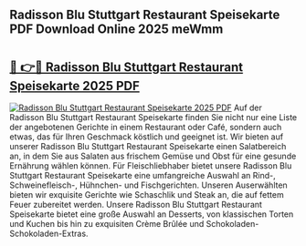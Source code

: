## Radisson Blu Stuttgart Restaurant Speisekarte PDF Download Online 2025 meWmm

# <h2><a href="http://gc77qa.nevu.top/?p=Radisson+Blu+Stuttgart+Restaurant+Speisekarte">🔗 👉🔴 Radisson Blu Stuttgart Restaurant Speisekarte 2025 PDF</a></h2>

[![Radisson Blu Stuttgart Restaurant Speisekarte 2025 PDF](https://i.imgur.com/dBaPXMq.png)](http://gc77qa.nevu.top/?p=Radisson+Blu+Stuttgart+Restaurant+Speisekarte)
Auf der Radisson Blu Stuttgart Restaurant Speisekarte finden Sie nicht nur eine Liste der angebotenen Gerichte in einem Restaurant oder Café, sondern auch etwas, das für Ihren Geschmack köstlich und geeignet ist. Wir bieten auf unserer Radisson Blu Stuttgart Restaurant Speisekarte einen Salatbereich an, in dem Sie aus Salaten aus frischem Gemüse und Obst für eine gesunde Ernährung wählen können. Für Fleischliebhaber bietet unsere Radisson Blu Stuttgart Restaurant Speisekarte eine umfangreiche Auswahl an Rind-, Schweinefleisch-, Hühnchen- und Fischgerichten. Unseren Auserwählten bieten wir exquisite Gerichte wie Schaschlik und Steak an, die auf fettem Feuer zubereitet werden. Unsere Radisson Blu Stuttgart Restaurant Speisekarte bietet eine große Auswahl an Desserts, von klassischen Torten und Kuchen bis hin zu exquisiten Crème Brûlée und Schokoladen-Schokoladen-Extras.
